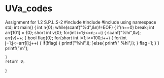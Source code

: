 # UVa_codes
Assignment for 1.2 S.P.L.S-2 
#include<cstdio>
#include<string>
#include<iostream>
using namespace std;
int main()
{
    int n{0};
    while(scanf("%d",&n)!=EOF)
    {
        if(n==0)
            break;
        int arr[101] = {0};
        short int v{0};
        for(int i=1;i<=n;++i) {
            scanf("%hi",&v);
            arr[v]++;
        }
        bool flag{0};
        for(short int i=1;i<=100;i++)
        {
            for(int j=1;j<=arr[i];j++)
            {
                if(!flag)
                {
                    printf("%hi",i);
                }else{
                    printf(" %hi",i);
                }
                flag=1;
            }
        }
        printf("\n");
        
    }
    return 0;
}
